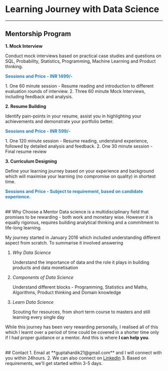 # Learning Journey with Data Science
---
## Mentorship Program

<p style="font-weight:bold"> 1. Mock Interview </p><p>Conduct mock interviews based on practical case studies and questions on SQL, Probability, Statistics, Programming, Machine Learning and Product thinking.</p>

<p style="font-weight:bold; color: #267CB9;"> Sessions and Price - INR 1499/- </p>
1. One 60 minute session - Resume reading and introduction to different evaluation rounds of interview.
2. Three 60 minute Mock Interviews, including feedback and analysis.


<p style="font-weight:bold"> 2. Resume Building </p><p>Identify pain-points in your resume, assist you in highlighting your achievements and demonstrate your portfolio better.</p>

<p style="font-weight:bold; color: #267CB9;"> Sessions and Price - INR 599/-</p>
1. One 120 minute session - Resume reading, understand experience, followed by detailed analysis and feedback.
2. One 30 minute session - Final resume review


<p style="font-weight:bold"> 3. Curriculum Designing </p><p>Define your learning journey based on your experience and background which will maximise your learning (no compromise on quality) in shortest time.</p>
<p> </p>

<p style="font-weight:bold; color: #267CB9;"> Sessions and Price - Subject to requirement, based on candidate experience.</p>
 

<br>
## Why Choose a Mentor
Data science is a multidisciplinary field that promises to be rewarding - both work and monetary wise. However it is equally rigorous, requires building analytical thinking and a commitment to life-long learning.

My journey started in January 2016 which included understanding different aspect from scratch. To summarise it involved answering

1. <p style="font-style: italic;">Why Data Science</p> Understand the importance of data and the role it plays in building products and data monetisation
2. <p style="font-style: italic;">Components of Data Science</p> Understand different blocks - Programming, Statistics and Maths, Algorithms, Product thinking and Domain knowledge
3. <p style="font-style: italic;">Learn Data Science</p> Scouting for resources, from short term course to masters and still learning every single day

While this journey has been very rewarding personally, I realised all of this which I learnt over a period of time could be covered in a shorter time only if I had proper guidance or a mentor. And this is where **I can help you**. 

<br>
## Contact
1. Email at **guptahardik21@gmail.com** and I will connect with you within 24hours. 
2. We can also connect on <a href="https://www.linkedin.com/in/hardiklgupta/">LinkedIn</a>
3. Based on requirements, we'll get started within 3-5 days.
<br>


